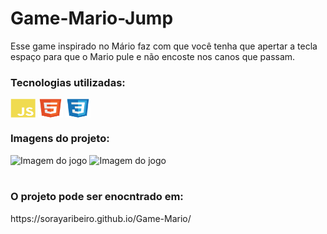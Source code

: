 <h1>Game-Mario-Jump</h1>

Esse game inspirado no Mário faz com que você tenha que apertar a tecla espaço para que o Mario pule e não encoste nos canos que passam.

<h3>Tecnologias utilizadas:</h3>
<div style="display: inline_block">
  <img align="center" alt="Js" height="30" width="40" src="https://raw.githubusercontent.com/devicons/devicon/master/icons/javascript/javascript-plain.svg">
  <img align="center" alt="HTML" height="30" width="40" src="https://raw.githubusercontent.com/devicons/devicon/master/icons/html5/html5-original.svg">
  <img align="center" alt="CSS" height="30" width="40" src="https://raw.githubusercontent.com/devicons/devicon/master/icons/css3/css3-original.svg">
  
</div>

<h3>Imagens do projeto:</h3>
<div>
 <img width="300px" src="https://i.imgur.com/1bUH48J.png" alt="Imagem do jogo" >
 <img width="300px" src="https://i.imgur.com/a0xz4kI.png" alt="Imagem do jogo" > 
</div>

<br>
<h3>O projeto pode ser enocntrado em:</h3>
https://sorayaribeiro.github.io/Game-Mario/
